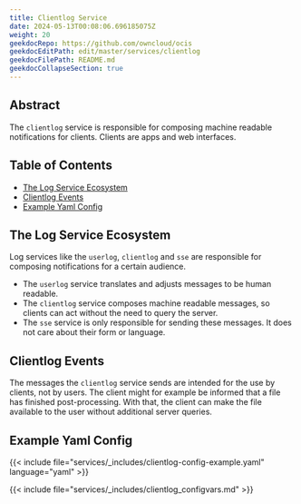 ```yaml
---
title: Clientlog Service
date: 2024-05-13T00:08:06.696185075Z
weight: 20
geekdocRepo: https://github.com/owncloud/ocis
geekdocEditPath: edit/master/services/clientlog
geekdocFilePath: README.md
geekdocCollapseSection: true
---
```


<!-- Do not edit this file, it is autogenerated. Edit the service README.md instead -->

## Abstract


The `clientlog` service is responsible for composing machine readable notifications for clients. Clients are apps and web interfaces.


## Table of Contents

* [The Log Service Ecosystem](#the-log-service-ecosystem)
* [Clientlog Events](#clientlog-events)
* [Example Yaml Config](#example-yaml-config)

## The Log Service Ecosystem

Log services like the `userlog`, `clientlog` and `sse` are responsible for composing notifications for a certain audience.
  -   The `userlog` service translates and adjusts messages to be human readable.
  -   The `clientlog` service composes machine readable messages, so clients can act without the need to query the server.
  -   The `sse` service is only responsible for sending these messages. It does not care about their form or language.

## Clientlog Events

The messages the `clientlog` service sends are intended for the use by clients, not by users. The client might for example be informed that a file has finished post-processing. With that, the client can make the file available to the user without additional server queries.
## Example Yaml Config
{{< include file="services/_includes/clientlog-config-example.yaml"  language="yaml" >}}

{{< include file="services/_includes/clientlog_configvars.md" >}}

